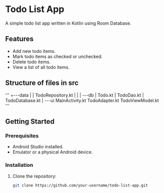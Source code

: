 # Todo List App

A simple todo list app written in Kotlin using Room Database.

## Features

- Add new todo items.
- Mark todo items as checked or unchecked.
- Delete todo items.
- View a list of all todo items.

## Structure of files in src
'''
+---data
|   |   TodoRepository.kt
|   |
|   \---db
|           Todo.kt
|           TodoDao.kt
|           TodoDatabase.kt
|
\---ui
MainActivity.kt
TodoAdapter.kt
TodoViewModel.kt
'''

## Getting Started

### Prerequisites

- Android Studio installed.
- Emulator or a physical Android device.

### Installation

1. Clone the repository:

   ```bash
   git clone https://github.com/your-username/todo-list-app.git
